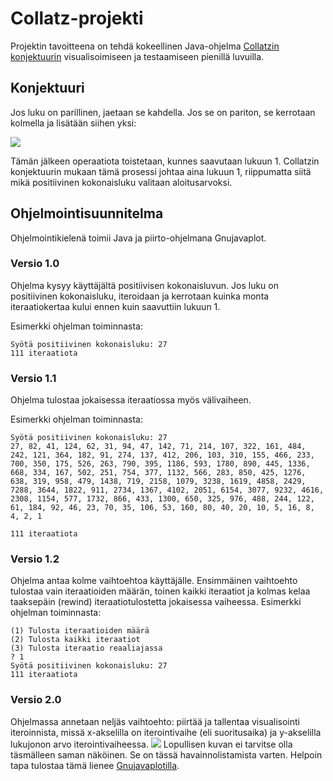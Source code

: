 # Collatz-projekti
Projektin tavoitteena on tehdä kokeellinen Java-ohjelma [Collatzin konjektuurin](http://en.wikipedia.org/wiki/Collatz_conjecture) visualisoimiseen ja testaamiseen pienillä luvuilla.

## Konjektuuri
Jos luku on parillinen, jaetaan se kahdella. Jos se on pariton, se kerrotaan kolmella ja lisätään siihen yksi:

![](https://wikimedia.org/api/rest_v1/media/math/render/svg/7cd0f82453ee3d32d73d41e5ebe43079369ba9d6)

Tämän jälkeen operaatiota toistetaan, kunnes saavutaan lukuun 1. Collatzin konjektuurin mukaan tämä prosessi johtaa aina lukuun 1, riippumatta siitä mikä positiivinen kokonaisluku valitaan aloitusarvoksi.

## Ohjelmointisuunnitelma
Ohjelmointikielenä toimii Java ja piirto-ohjelmana Gnujavaplot.

### Versio 1.0
Ohjelma kysyy käyttäjältä positiivisen kokonaisluvun. Jos luku on positiivinen kokonaisluku, iteroidaan ja kerrotaan kuinka monta iteraatiokertaa kului ennen kuin saavuttiin lukuun 1.

Esimerkki ohjelman toiminnasta:

```
Syötä positiivinen kokonaisluku: 27
111 iteraatiota
```
### Versio 1.1
Ohjelma tulostaa jokaisessa iteraatiossa myös välivaiheen.

Esimerkki ohjelman toiminnasta:
```
Syötä positiivinen kokonaisluku: 27
27, 82, 41, 124, 62, 31, 94, 47, 142, 71, 214, 107, 322, 161, 484, 242, 121, 364, 182, 91, 274, 137, 412, 206, 103, 310, 155, 466, 233, 700, 350, 175, 526, 263, 790, 395, 1186, 593, 1780, 890, 445, 1336, 668, 334, 167, 502, 251, 754, 377, 1132, 566, 283, 850, 425, 1276, 638, 319, 958, 479, 1438, 719, 2158, 1079, 3238, 1619, 4858, 2429, 7288, 3644, 1822, 911, 2734, 1367, 4102, 2051, 6154, 3077, 9232, 4616, 2308, 1154, 577, 1732, 866, 433, 1300, 650, 325, 976, 488, 244, 122, 61, 184, 92, 46, 23, 70, 35, 106, 53, 160, 80, 40, 20, 10, 5, 16, 8, 4, 2, 1

111 iteraatiota
```
### Versio 1.2
Ohjelma antaa kolme vaihtoehtoa käyttäjälle. Ensimmäinen vaihtoehto tulostaa vain iteraatioiden määrän, toinen kaikki iteraatiot ja kolmas kelaa taaksepäin (rewind) iteraatiotulostetta jokaisessa vaiheessa.
Esimerkki ohjelman toiminnasta:
```
(1) Tulosta iteraatioiden määrä
(2) Tulosta kaikki iteraatiot
(3) Tulosta iteraatio reaaliajassa
? 1
Syötä positiivinen kokonaisluku: 27
111 iteraatiota
```
### Versio 2.0
Ohjelmassa annetaan neljäs vaihtoehto: piirtää ja tallentaa visualisointi iteroinnista, missä x-akselilla on iterointivaihe (eli suoritusaika) ja y-akselilla lukujonon arvo iterointivaiheessa.
![](https://upload.wikimedia.org/wikipedia/commons/thumb/9/96/Collatz5.svg/800px-Collatz5.svg.png)
Lopullisen kuvan ei tarvitse olla täsmälleen saman näköinen. Se on tässä havainnolistamista varten. Helpoin tapa tulostaa tämä lienee [Gnujavaplotilla](http://javaplot.panayotis.com/).
